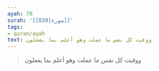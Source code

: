 ```yaml
---
ayah: 70
surah: '[[039|سورة]]'
tags:
- quran/ayah
text: ووفيت كل نفس ما عملت وهو أعلم بما يفعلون
---
```

> ووفيت كل نفس ما عملت وهو أعلم بما يفعلون
